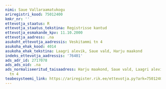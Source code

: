 ```yaml
---
nimi: Saue Vallaraamatukogu
ariregistri_kood: 75012400
kmkr_nr: ''
ettevotja_staatus: R
ettevotja_staatus_tekstina: Registrisse kantud
ettevotja_esmakande_kpv: 11.10.2000
ettevotja_aadress: .na
asukoht_ettevotja_aadressis: Veskitammi tn 4
asukoha_ehak_kood: 4014
asukoha_ehak_tekstina: Laagri alevik, Saue vald, Harju maakond
indeks_ettevotja_aadressis: '76401'
ads_adr_id: 2717078
ads_ads_oid: .na
ads_normaliseeritud_taisaadress: Harju maakond, Saue vald, Laagri alevik, Veskitammi
  tn 4
teabesysteemi_link: https://ariregister.rik.ee/ettevotja.py?ark=75012400&ref=rekvisiidid
---
```

